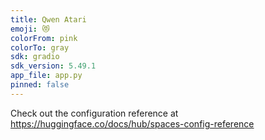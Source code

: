 ```yaml
---
title: Qwen Atari
emoji: 😻
colorFrom: pink
colorTo: gray
sdk: gradio
sdk_version: 5.49.1
app_file: app.py
pinned: false
---
```


Check out the configuration reference at https://huggingface.co/docs/hub/spaces-config-reference

